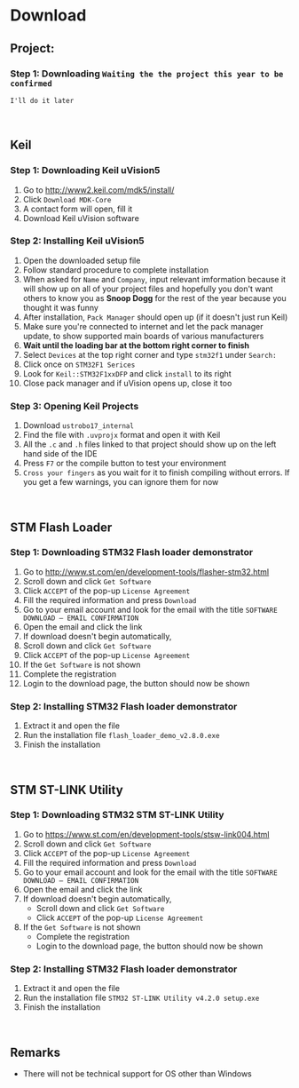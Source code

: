 # Download

<!--
██████  ██████   ██████       ██ ███████  ██████ ████████
██   ██ ██   ██ ██    ██      ██ ██      ██         ██
██████  ██████  ██    ██      ██ █████   ██         ██
██      ██   ██ ██    ██ ██   ██ ██      ██         ██
██      ██   ██  ██████   █████  ███████  ██████    ██
-->

## Project:

### Step 1: Downloading `Waiting the the project this year to be confirmed`

`I'll do it later`

<!--
██   ██ ███████ ██ ██          ██ ███    ██ ███████ ████████  █████  ██      ██
██  ██  ██      ██ ██          ██ ████   ██ ██         ██    ██   ██ ██      ██
█████   █████   ██ ██          ██ ██ ██  ██ ███████    ██    ███████ ██      ██
██  ██  ██      ██ ██          ██ ██  ██ ██      ██    ██    ██   ██ ██      ██
██   ██ ███████ ██ ███████     ██ ██   ████ ███████    ██    ██   ██ ███████ ███████
-->

<br>

## Keil

### Step 1: Downloading Keil uVision5

1.  Go to http://www2.keil.com/mdk5/install/
2. Click `Download MDK-Core`
3. A contact form will open, fill it
4. Download Keil uVision software

### Step 2: Installing Keil uVision5

1.  Open the downloaded setup file
2. Follow standard procedure to complete installation
3. When asked for `Name` and `Company`, input relevant imformation because it will show up on all of your project files and hopefully you don't want others to know you as **Snoop Dogg** for the rest of the year because you thought it was funny
4. After installation, `Pack Manager` should open up (if it doesn't just run Keil)
5. Make sure you're connected to internet and let the pack manager update, to show supported main boards of various manufacturers
6. **Wait until the loading bar at the bottom right corner to finish**
7. Select `Devices` at the top right corner and type `stm32f1` under `Search:`
8. Click once on `STM32F1 Serices`
9. Look for `Keil::STM32F1xxDFP` and click `install` to its right
10. Close pack manager and if uVision opens up, close it too

### Step 3: Opening Keil Projects
1. Download `ustrobo17_internal`
2. Find the file with `.uvprojx` format and open it with Keil
3. All the `.c` and `.h` files linked to that project should show up on the left hand side of the IDE
4. Press `F7` or the compile button to test your environment
5. `Cross your fingers` as you wait for it to finish compiling without errors. If you get a few warnings, you can ignore them for now

<!--
███████ ████████ ███    ███     ███████ ██       █████  ███████ ██   ██
██         ██    ████  ████     ██      ██      ██   ██ ██      ██   ██
███████    ██    ██ ████ ██     █████   ██      ███████ ███████ ███████
     ██    ██    ██  ██  ██     ██      ██      ██   ██      ██ ██   ██
███████    ██    ██      ██     ██      ███████ ██   ██ ███████ ██   ██
-->

<br>

## STM Flash Loader

### Step 1: Downloading STM32 Flash loader demonstrator

1. Go to http://www.st.com/en/development-tools/flasher-stm32.html
2. Scroll down and click `Get Software`
3. Click `ACCEPT` of the pop-up `License Agreement`
4. Fill the required information and press `Download`
5. Go to your email account and look for the email with the title `SOFTWARE DOWNLOAD – EMAIL CONFIRMATION`
6. Open the email and click the link
7. If download doesn't begin automatically,
  1. Scroll down and click `Get Software`
  2. Click `ACCEPT` of the pop-up `License Agreement`
8. If the `Get Software` is not shown
  1. Complete the registration
  2. Login to the download page, the button should now be shown

### Step 2: Installing STM32 Flash loader demonstrator

1. Extract it and open the file
2. Run the installation file `flash_loader_demo_v2.8.0.exe`
3. Finish the installation

<!--
███████ ████████ ███    ███     ███████ ████████    ██      ██ ███    ██ ██   ██
██         ██    ████  ████     ██         ██       ██      ██ ████   ██ ██  ██
███████    ██    ██ ████ ██     ███████    ██ █████ ██      ██ ██ ██  ██ █████
     ██    ██    ██  ██  ██          ██    ██       ██      ██ ██  ██ ██ ██  ██
███████    ██    ██      ██     ███████    ██       ███████ ██ ██   ████ ██   ██
-->

<br>

## STM ST-LINK Utility

### Step 1: Downloading STM32 STM ST-LINK Utility

1. Go to https://www.st.com/en/development-tools/stsw-link004.html
2. Scroll down and click `Get Software`
3. Click `ACCEPT` of the pop-up `License Agreement`
4. Fill the required information and press `Download`
5. Go to your email account and look for the email with the title `SOFTWARE DOWNLOAD – EMAIL CONFIRMATION`
6. Open the email and click the link
7. If download doesn't begin automatically,
    * Scroll down and click `Get Software`
    * Click `ACCEPT` of the pop-up `License Agreement`
8. If the `Get Software` is not shown
    * Complete the registration
    * Login to the download page, the button should now be shown

### Step 2: Installing STM32 Flash loader demonstrator

1. Extract it and open the file
2. Run the installation file `STM32 ST-LINK Utility v4.2.0 setup.exe`
3. Finish the installation

<br>

## Remarks

* There will not be technical support for OS other than Windows
